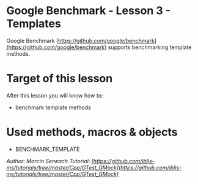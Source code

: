 # Google Benchmark - Lesson 3 - Templates

Google Benchmark [https://github.com/google/benchmark](https://github.com/google/benchmark) supports benchmarking template methods.

# Target of this lesson
After this lesson you will know how to:
- benchmark template methods

# Used methods, macros & objects
- BENCHMARK_TEMPLATE

*Author: Marcin Serwach*
*Tutorial: [https://github.com/iblis-ms/tutorials/tree/master/Cpp/GTest_GMock](https://github.com/iblis-ms/tutorials/tree/master/Cpp/GTest_GMock)*


